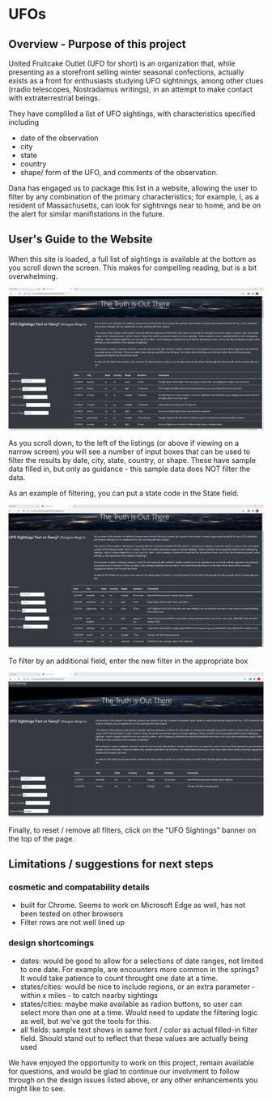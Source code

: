 # UFOs

## Overview - Purpose of this project
United Fruitcake Outlet (UFO for short) is an organization that, while presenting as a storefront selling winter seasonal confections, actually exists as a front for enthusiasts studying UFO sightnings, among other clues (rradio telescopes, Nostradamus writings), in an attempt to make contact with extraterrestrial beings.

They have compliled a list of UFO sightings, with characteristics specified including 
- date of the observation
- city
- state
- country 
- shape/ form of the UFO, and comments of the observation.

Dana has engaged us to package this list in a website, allowing the user to filter by any combination of the primary characteristics; for example, I, as a resident of Massachusetts, can look for sightnings near to home, and be on the alert for similar manifistations in the future.

## User's Guide to the Website
When this site is loaded, a full list of sightings is available at the bottom as you scroll down the screen. This makes for compelling reading, but is a bit overwhelming.

![File as first loaded](/Resources/full_list.png)

As you scroll down, to the left of the listings (or above if viewing on a narrow screen) you will see a number of input boxes that can be used to filter the results by date, city, state, country, or shape. These have sample data filled in, but only as guidance - this sample data does NOT filter the data.

As an example of filtering, you can put a state code in the State field.

![filtered for massachusetts](/Resources/state_filter.png)

To filter by an additional field, enter the new filter in the appropriate box

![filtered for state and shape](/Resources/state_shape_filter.png)

Finally, to reset / remove all filters, click on the "UFO Sightings" banner on the top of the page.



## Limitations / suggestions for next steps
### cosmetic and compatability details
- built for Chrome. Seems to work on Microsoft Edge as well, has not been tested on other browsers
- Filter rows are not well lined up

### design shortcomings
- dates: would be good to allow for a selections of date ranges, not limited to one date. For example, are encounters more common in the springs? It would take patience to count throught one date at a time.
- states/cities: would be nice to include regions, or an extra parameter - within *x* miles - to catch nearby sightings
- states/cities: maybe make available as radion buttons, so user can select more than one at a time. Would need to update the filtering logic as well, but we've got the tools for this.
- all fields: sample text shows in same font / color as actual filled-in filter field. Should stand out to reflect that these values are actually being used

We have enjoyed the opportunity to work on this project, remain available for questions, and would be glad to continue our involvment to follow through on the design issues listed above, or any other enhancements you might like to see.

